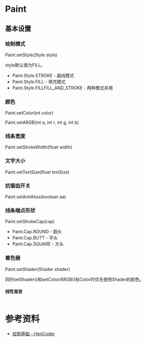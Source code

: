 
# Paint

## 基本设置

### 绘制模式

Paint.setStyle(Style style)

style默认值为FILL。

- Paint.Style.STROKE - 画线模式
- Paint.Style.FILL - 填充模式
- Paint.Style.FILLFILL_AND_STROKE - 两种模式并用

### 颜色

Paint.setColor(int color) 

Paint.setARGB(int a, int r, int g, int b) 

### 线条宽度

Paint.setStrokeWidth(float width) 

### 文字大小

Paint.setTextSize(float textSize) 

### 抗锯齿开关

Paint.setAntiAlias(boolean aa) 

### 线条端点形状

Paint.setStrokeCap(cap)

- Paint.Cap.ROUND - 圆头
- Paint.Cap.BUTT - 平头 
- Paint.Cap.SQUARE - 方头

### 着色器

Paint.setShader(Shader shader)

同时setShader()和setColor/ARGB()和Color时优先使用Shader的颜色。

#### 线性渐变

```java

```

### 


# 参考资料
- [绘制基础 - HenCoder](https://hencoder.com/ui-1-1/)